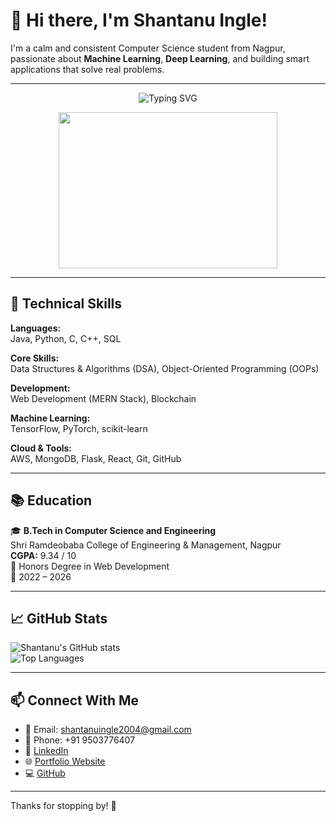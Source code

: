 # 👋 Hi there, I'm Shantanu Ingle!

I'm a calm and consistent Computer Science student from Nagpur, passionate about **Machine Learning**, **Deep Learning**, and building smart applications that solve real problems.

---
<p align="center" width="500">
  <img src="https://readme-typing-svg.herokuapp.com?font=Fira+Code&size=25&pause=1000&center=true&vCenter=true&width=435&lines=Hi+%F0%9F%91%8B%2C+I'm+Shantanu+Ingle;ML+%7C+AI+%7C+MERN+Stack+Dev;Student+%7C+Problem+Solver+%7C+Tech+Lover" alt="Typing SVG" />
</p>

<p align="center">
  <img src="https://media.giphy.com/media/qgQUggAC3Pfv687qPC/giphy.gif" width="350" height="250" />
</p>

---
## 🚀 Technical Skills

**Languages:**  
Java, Python, C, C++, SQL

**Core Skills:**  
Data Structures & Algorithms (DSA), Object-Oriented Programming (OOPs)

**Development:**  
Web Development (MERN Stack), Blockchain  

**Machine Learning:**  
TensorFlow, PyTorch, scikit-learn

**Cloud & Tools:**  
AWS, MongoDB, Flask, React, Git, GitHub

---

## 📚 Education

🎓 **B.Tech in Computer Science and Engineering**  
Shri Ramdeobaba College of Engineering & Management, Nagpur  
**CGPA:** 9.34 / 10  
📜 Honors Degree in Web Development  
📅 2022 – 2026

---


## 📈 GitHub Stats

![Shantanu's GitHub stats](https://github-readme-stats.vercel.app/api?username=shantanu-ingle&show_icons=true&theme=tokyonight)  
![Top Languages](https://github-readme-stats.vercel.app/api/top-langs/?username=shantanu-ingle&layout=compact&theme=tokyonight)

---

## 📫 Connect With Me

- 📧 Email: [shantanuingle2004@gmail.com](mailto:shantanuingle2004@gmail.com)  
- 📱 Phone: +91 9503776407  
- 🔗 [LinkedIn](https://www.linkedin.com/in/shantanu-ingle-b161a4288/)  
- 🌐 [Portfolio Website](https://shantanu-portfolio-shantanu-ingles-projects.vercel.app/)  
- 💻 [GitHub](https://github.com/shantanu-ingle)

---

Thanks for stopping by! 🚀
